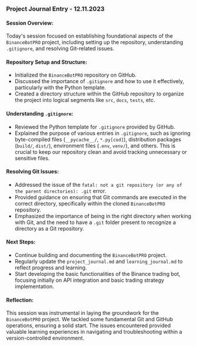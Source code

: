 
### Project Journal Entry - 12.11.2023

#### **Session Overview**:
Today's session focused on establishing foundational aspects of the `BinanceBotPRO` project, including setting up the repository, understanding `.gitignore`, and resolving Git-related issues.

#### **Repository Setup and Structure**:
- Initialized the `BinanceBotPRO` repository on GitHub.
- Discussed the importance of `.gitignore` and how to use it effectively, particularly with the Python template.
- Created a directory structure within the GitHub repository to organize the project into logical segments like `src`, `docs`, `tests`, etc.

#### **Understanding `.gitignore`**:
- Reviewed the Python template for `.gitignore` provided by GitHub.
- Explained the purpose of various entries in `.gitignore`, such as ignoring byte-compiled files (`__pycache__/`, `*.py[cod]`), distribution packages (`build/`, `dist/`), environment files (`.env`, `venv/`), and others. This is crucial to keep our repository clean and avoid tracking unnecessary or sensitive files.

#### **Resolving Git Issues**:
- Addressed the issue of the `fatal: not a git repository (or any of the parent directories): .git` error.
- Provided guidance on ensuring that Git commands are executed in the correct directory, specifically within the cloned `BinanceBotPRO` repository.
- Emphasized the importance of being in the right directory when working with Git, and the need to have a `.git` folder present to recognize a directory as a Git repository.

#### **Next Steps**:
- Continue building and documenting the `BinanceBotPRO` project.
- Regularly update the `project_journal.md` and `learning_journal.md` to reflect progress and learning.
- Start developing the basic functionalities of the Binance trading bot, focusing initially on API integration and basic trading strategy implementation.

#### **Reflection**:
This session was instrumental in laying the groundwork for the `BinanceBotPRO` project. We tackled some fundamental Git and GitHub operations, ensuring a solid start. The issues encountered provided valuable learning experiences in navigating and troubleshooting within a version-controlled environment.

